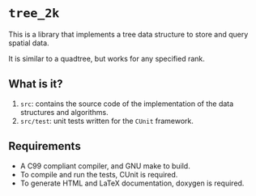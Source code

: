 # `tree_2k`
This is a library that implements a tree data structure to store and
query spatial data.

It is similar to a quadtree, but works for any specified rank.

## What is it?
1. `src`: contains the source code of the implementation of the data
    structures and algorithms.
1. `src/test`: unit tests written for the `CUnit` framework.

## Requirements
* A C99 compliant compiler, and GNU make to build.
* To compile and run the tests, CUnit is required.
* To generate HTML and LaTeX documentation, doxygen is required.
